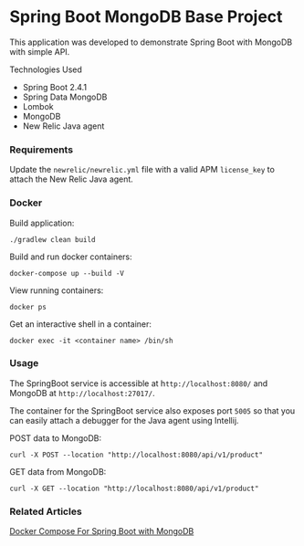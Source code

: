 # Spring Boot MongoDB Base Project

This application was developed to demonstrate Spring Boot with MongoDB with simple API.

Technologies Used

- Spring Boot 2.4.1
- Spring Data MongoDB
- Lombok
- MongoDB
- New Relic Java agent

### Requirements

Update the `newrelic/newrelic.yml` file with a valid APM `license_key` to attach the New Relic Java agent.

### Docker

Build application:
```shell
./gradlew clean build
```

Build and run docker containers:
```shell
docker-compose up --build -V
```

View running containers:
```shell
docker ps
```

Get an interactive shell in a container:
```shell
docker exec -it <container name> /bin/sh
```

### Usage

The SpringBoot service is accessible at h`ttp://localhost:8080/` and MongoDB at `http://localhost:27017/`.

The container for the SpringBoot service also exposes port `5005` so that you can easily attach a debugger for the Java agent using Intellij. 

POST data to MongoDB:
```shell
curl -X POST --location "http://localhost:8080/api/v1/product"
```

GET data from MongoDB:
```shell
curl -X GET --location "http://localhost:8080/api/v1/product"
```

### Related Articles

[Docker Compose For Spring Boot with MongoDB](https://javatodev.com/docker-compose-for-spring-boot-with-mongodb/)